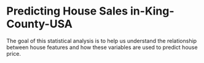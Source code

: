 # Predicting House Sales in-King-County-USA
The goal of this statistical analysis is to help us understand the relationship between house features and how these variables are used to predict house price.
